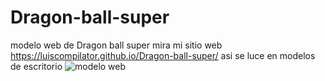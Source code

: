 # Dragon-ball-super
modelo web de Dragon ball super
mira mi sitio web https://luiscompilator.github.io/Dragon-ball-super/
asi se luce en modelos de escritorio
![modelo web](https://user-images.githubusercontent.com/79017826/233400080-729abc76-e9ab-4e57-be74-33c460d520d5.png)
